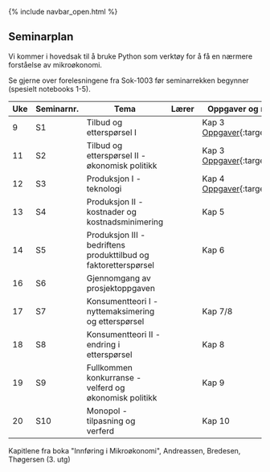{% include navbar_open.html %}
## Seminarplan   

Vi kommer i hovedsak til å bruke Python som verktøy for å få en nærmere forståelse av mikroøkonomi.   

Se gjerne over forelesningene fra Sok-1003 før seminarrekken begynner (spesielt notebooks 1-5).   

|Uke| Seminarnr. <img width=100/>   | Tema  <img width=350/>     | Lærer <img width=100/>  | Oppgaver og ressurser <img width=200/>  |
|----|------------|----------------------------------------------------------------|-----------|--------------------------------------|
| 9| S1  | Tilbud og etterspørsel I          |       |Kap 3 [Oppgaver](seminarer/seminar_1.md){:target="blank"} |
| 11|S2    | Tilbud og etterspørsel II - økonomisk politikk         |       | Kap 3 [Oppgaver](seminarer/seminar_2.md){:target="blank"}  |
| 12|S3    | Produksjon I - teknologi        |       |Kap 4 [Oppgaver](seminarer/seminar_3.md){:target="blank"}  |
| 13|S4    | Produksjon II - kostnader og kostnadsminimering     |  |Kap 5   |
| 14| S5| Produksjon III - bedriftens produkttilbud og faktoretterspørsel |      |Kap 6  |
| 16|  S6| Gjennomgang av prosjektoppgaven |    |    |
| 17| S7  | Konsumentteori I - nyttemaksimering og etterspørsel   |  |Kap 7/8  |
| 18| S8  | Konsumentteori II - endring i etterspørsel    |  |Kap 8    |
| 19| S9 | Fullkommen konkurranse - velferd og økonomisk politikk     |  |Kap 9   |
| 20| S10 | Monopol - tilpasning og verferd     |  |Kap 10   |

Kapitlene fra boka "Innføring i Mikroøkonomi", Andreassen, Bredesen, Thøgersen (3. utg)
